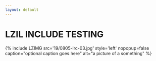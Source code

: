 ```yaml
---
layout: default
---
```

# LZIL INCLUDE TESTING

{% include LZIMG src='19/0805-lrc-03.jpg' 
   style='left' nopopup=false
   caption="optional caption goes here"
   alt="a picture of a something"
%}

 